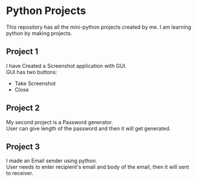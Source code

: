 # Python Projects

This repository has all the mini-python projects created by me.
I am learning python by making projects.

## Project 1

I have Created a Screenshot application with GUI.  
GUI has two buttons:  
- Take Screenshot
- Close



## Project 2  

My second project is a Password generator.  
User can give length of the password and then it will get generated.  



## Project 3  

I made an Email sender using python.  
User needs to enter recipient's email and body of the email, then it will sent to receiver.